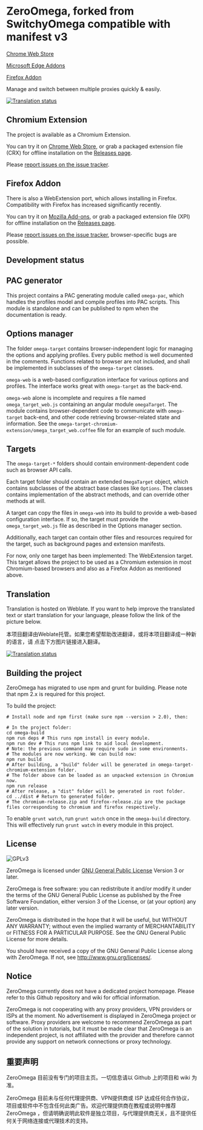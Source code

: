 ZeroOmega, forked from SwitchyOmega compatible with manifest v3
============

[Chrome Web Store](https://chromewebstore.google.com/detail/pfnededegaaopdmhkdmcofjmoldfiped)

[Microsoft Edge Addons](https://microsoftedge.microsoft.com/addons/detail/zeroomegaproxy-switchy-/dmaldhchmoafliphkijbfhaomcgglmgd)

[Firefox Addon](https://addons.mozilla.org/en-US/firefox/addon/zeroomega/)

Manage and switch between multiple proxies quickly & easily.

[![Translation status](https://hosted.weblate.org/widgets/switchyomega/-/svg-badge.svg)](https://hosted.weblate.org/engage/switchyomega/?utm_source=widget)

Chromium Extension
------------------
The project is available as a Chromium Extension.

You can try it on [Chrome Web Store](https://chromewebstore.google.com/detail/pfnededegaaopdmhkdmcofjmoldfiped),
or grab a packaged extension file (CRX) for offline installation on the [Releases page](https://github.com/zero-peak/ZeroOmega/releases).

Please [report issues on the issue tracker](https://github.com/zero-peak/ZeroOmega/issues).

Firefox Addon
----------------------------

There is also a WebExtension port, which allows installing in Firefox. Compatibility with Firefox has increased significantly recently.

You can try it on [Mozilla Add-ons](https://addons.mozilla.org/en-US/firefox/addon/zeroomega/),
or grab a packaged extension file (XPI) for offline installation on the [Releases page](https://github.com/zero-peak/ZeroOmega/releases).

Please [report issues on the issue tracker](https://github.com/zero-peak/ZeroOmega/issues), browser-specific bugs are possible.

Development status
------------------

## PAC generator
This project contains a PAC generating module called `omega-pac`, which handles
the profiles model and compile profiles into PAC scripts. This module is standalone
and can be published to npm when the documentation is ready.

## Options manager
The folder `omega-target` contains browser-independent logic for managing the
options and applying profiles. Every public method is well documented in the comments.
Functions related to browser are not included, and shall be implemented in subclasses
of the `omega-target` classes.

`omega-web` is a web-based configuration interface for various options and profiles.
The interface works great with `omega-target` as the back-end.

`omega-web` alone is incomplete and requires a file named `omega_target_web.js`
containing an angular module `omegaTarget`. The module contains browser-dependent
code to communicate with `omega-target` back-end, and other code retrieving
browser-related state and information.
See the `omega-target-chromium-extension/omega_target_web.coffee` file for an
example of such module.

## Targets
The `omega-target-*` folders should contain environment-dependent code such as
browser API calls.

Each target folder should contain an extended `OmegaTarget` object, which
contains subclasses of the abstract base classes like `Options`. The classes
contains implementation of the abstract methods, and can override other methods
at will.

A target can copy the files in `omega-web` into its build to provide a web-based
configuration interface. If so, the target must provide the `omega_target_web.js`
file as described in the Options manager section.

Additionally, each target can contain other files and resources required for the
target, such as background pages and extension manifests.

For now, only one target has been implemented: The WebExtension target.
This target allows the project to be used as a Chromium extension in most
Chromium-based browsers and also as a Firefox Addon as mentioned above.

## Translation

Translation is hosted on Weblate. If you want to help improve the translated
text or start translation for your language, please follow the link of the picture
below.

本项目翻译由Weblate托管。如果您希望帮助改进翻译，或将本项目翻译成一种新的语言，请
点击下方图片链接进入翻译。

[![Translation status](https://hosted.weblate.org/widgets/switchyomega/-/287x66-white.png)](https://hosted.weblate.org/engage/switchyomega/?utm_source=widget)

## Building the project

ZeroOmega has migrated to use npm and grunt for building. Please note that
npm 2.x is required for this project.

To build the project:

    # Install node and npm first (make sure npm --version > 2.0), then:
    
    # In the project folder:
    cd omega-build
    npm run deps # This runs npm install in every module.
    npm run dev # This runs npm link to aid local development.
    # Note: the previous command may require sudo in some environments.
    # The modules are now working. We can build now:
    npm run build
    # After building, a "build" folder will be generated in omega-target-chromium-extension folder.
    # The folder above can be loaded as an unpacked extension in Chromium now.
    npm run release
    # After release, a "dist" folder will be generated in root folder.
    cd ../dist # Return to generated folder.
    # The chromium-release.zip and firefox-release.zip are the package files corresponding to chromium and firefox respectively.

To enable `grunt watch`, run `grunt watch` once in the `omega-build` directory.
This will effectively run `grunt watch` in every module in this project.

License
-------
![GPLv3](https://www.gnu.org/graphics/gplv3-127x51.png)

ZeroOmega is licensed under [GNU General Public License](https://www.gnu.org/licenses/gpl.html) Version 3 or later.

ZeroOmega is free software: you can redistribute it and/or modify
it under the terms of the GNU General Public License as published by
the Free Software Foundation, either version 3 of the License, or
(at your option) any later version.

ZeroOmega is distributed in the hope that it will be useful,
but WITHOUT ANY WARRANTY; without even the implied warranty of
MERCHANTABILITY or FITNESS FOR A PARTICULAR PURPOSE.  See the
GNU General Public License for more details.

You should have received a copy of the GNU General Public License
along with ZeroOmega.  If not, see <http://www.gnu.org/licenses/>.

Notice
------


ZeroOmega currently does not have a dedicated project homepage. Please refer to this Github repository and wiki for official information.

ZeroOmega is not cooperating with any proxy providers, VPN providers or ISPs at the moment. No advertisement is displayed in ZeroOmega project or software. Proxy providers are welcome to recommend ZeroOmega as part of the solution in tutorials, but it must be made clear that ZeroOmega is an independent project, is not affiliated with the provider and therefore cannot provide any support on network connections or proxy technology.

重要声明
--------

ZeroOmega 目前没有专门的项目主页。一切信息请以 Github 上的项目和 wiki 为准。

ZeroOmega 目前未与任何代理提供商、VPN提供商或 ISP 达成任何合作协议，项目或软件中不包含任何此类广告。欢迎代理提供商在教程或说明中推荐 ZeroOmega ，但请明确说明此软件是独立项目，与代理提供商无关，且不提供任何关于网络连接或代理技术的支持。
